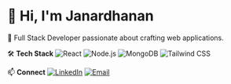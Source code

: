 # 👋 Hi, I'm Janardhanan

🌟 Full Stack Developer passionate about crafting web applications.

🛠 **Tech Stack**
![React](https://img.shields.io/badge/-React-61DAFB?logo=react&logoColor=white)
![Node.js](https://img.shields.io/badge/-Node.js-339933?logo=node.js&logoColor=white)
![MongoDB](https://img.shields.io/badge/-MongoDB-47A248?logo=mongodb&logoColor=white)
![Tailwind CSS](https://img.shields.io/badge/-TailwindCSS-06B6D4?logo=tailwindcss&logoColor=white)

📫 **Connect**
[![LinkedIn](https://img.shields.io/badge/-LinkedIn-0077B5?logo=linkedin&logoColor=white)](https://linkedin.com/in/-janardhanan)
[![Email](https://img.shields.io/badge/-Email-D14836?logo=gmail&logoColor=white)](mailto:janardhanan1902gmail.com)

